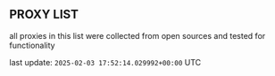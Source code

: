 ## PROXY LIST

all proxies in this list were collected from open sources and tested for functionality

last update: `2025-02-03 17:52:14.029992+00:00` UTC
